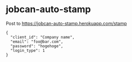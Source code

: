 # jobcan-auto-stamp

Post to https://jobcan-auto-stamp.herokuapp.com/stamp
```
{
  "client_id": "Company name",
  "email": "foo@bar.com",
  "password": "hogehoge",
  "login_type": 1
}
```
